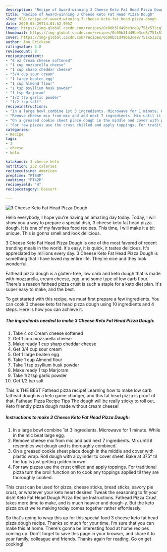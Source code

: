 ```yaml
---
description: "Recipe of Award-winning 3 Cheese Keto Fat Head Pizza Dough"
title: "Recipe of Award-winning 3 Cheese Keto Fat Head Pizza Dough"
slug: 928-recipe-of-award-winning-3-cheese-keto-fat-head-pizza-dough
date: 2020-05-29T14:01:52.995Z
image: https://img-global.cpcdn.com/recipes/0c00b31d49be3ce8/751x532cq70/3-cheese-keto-fat-head-pizza-dough-recipe-main-photo.jpg
thumbnail: https://img-global.cpcdn.com/recipes/0c00b31d49be3ce8/751x532cq70/3-cheese-keto-fat-head-pizza-dough-recipe-main-photo.jpg
cover: https://img-global.cpcdn.com/recipes/0c00b31d49be3ce8/751x532cq70/3-cheese-keto-fat-head-pizza-dough-recipe-main-photo.jpg
author: Ann Erickson
ratingvalue: 4.8
reviewcount: 8
recipeingredient:
- "4 oz Cream cheese softened"
- "1 cup mozzarella cheese"
- "1 cup sharp cheddar cheese"
- "3/4 cup sour cream"
- "1 large beaten egg"
- "1 cup Almond flour"
- "1 tsp psyllium husk powder"
- "1 tsp Marjoram"
- "1/2 tsp garlic powder"
- "1/2 tsp salt"
recipeinstructions:
- "In a large bowl combine 1st 3 ingredients. Microwave for 1 minute. While in the mic beat large egg."
- "Remove cheese mix from mic and add next 7 ingredients. Mix until it resembles wet dough and is thoroughly combined."
- "On a greased cookie sheet place dough in the middle and cover with plastic wrap. Roll dough with a cylinder to cover sheet. Bake at 375° til the top is just getting golden brown."
- "For raw pizzas use the crust chilled and apply toppings. For traditional pizza turn the broil function on to cook any toppings applied til they are thoroughly cooked."
categories:
- Recipe
tags:
- 3
- cheese
- keto

katakunci: 3 cheese keto 
nutrition: 252 calories
recipecuisine: American
preptime: "PT34M"
cooktime: "PT42M"
recipeyield: "4"
recipecategory: Dessert

---
```



![3 Cheese Keto Fat Head Pizza Dough](https://img-global.cpcdn.com/recipes/0c00b31d49be3ce8/751x532cq70/3-cheese-keto-fat-head-pizza-dough-recipe-main-photo.jpg)

Hello everybody, I hope you're having an amazing day today. Today, I will show you a way to prepare a special dish, 3 cheese keto fat head pizza dough. It is one of my favorites food recipes. This time, I will make it a bit unique. This is gonna smell and look delicious.

3 Cheese Keto Fat Head Pizza Dough is one of the most favored of recent trending meals in the world. It's easy, it is quick, it tastes delicious. It's appreciated by millions every day. 3 Cheese Keto Fat Head Pizza Dough is something that I have loved my entire life. They're nice and they look wonderful.

Fathead pizza dough is a gluten-free, low carb and keto dough that is made with mozzarella, cream cheese, egg, and some type of low carb flour. There&#39;s a reason fathead pizza crust is such a staple for a keto diet plan. It&#39;s super easy to make, and the best.


To get started with this recipe, we must first prepare a few ingredients. You can cook 3 cheese keto fat head pizza dough using 10 ingredients and 4 steps. Here is how you can achieve it.

<!--inarticleads1-->

##### The ingredients needed to make 3 Cheese Keto Fat Head Pizza Dough:

1. Take 4 oz Cream cheese softened
1. Get 1 cup mozzarella cheese
1. Make ready 1 cup sharp cheddar cheese
1. Get 3/4 cup sour cream
1. Get 1 large beaten egg
1. Take 1 cup Almond flour
1. Take 1 tsp psyllium husk powder
1. Make ready 1 tsp Marjoram
1. Take 1/2 tsp garlic powder
1. Get 1/2 tsp salt


This is THE BEST Fathead pizza recipe! Learning how to make low carb fathead dough is a keto game changer, and this fat head pizza is proof of that. Fathead Pizza Recipe Tips The dough will be really sticky to roll out. Keto friendly pizza dough made without cream cheese! 

<!--inarticleads2-->

##### Instructions to make 3 Cheese Keto Fat Head Pizza Dough:

1. In a large bowl combine 1st 3 ingredients. Microwave for 1 minute. While in the mic beat large egg.
1. Remove cheese mix from mic and add next 7 ingredients. Mix until it resembles wet dough and is thoroughly combined.
1. On a greased cookie sheet place dough in the middle and cover with plastic wrap. Roll dough with a cylinder to cover sheet. Bake at 375° til the top is just getting golden brown.
1. For raw pizzas use the crust chilled and apply toppings. For traditional pizza turn the broil function on to cook any toppings applied til they are thoroughly cooked.


This crust can be used for pizza, cheese sticks, bread sticks, savory pie crust, or whatever your keto heart desires! Tweak the seasoning to fit your dish! Keto Fat Head Dough Pizza Recipe Instructions. Fathead Pizza Crust takes more time to make, and is much heavier and dough-y. But the keto pizza crust we&#39;re making today comes together rather effortlessly. 

So that's going to wrap this up for this special food 3 cheese keto fat head pizza dough recipe. Thanks so much for your time. I'm sure that you can make this at home. There's gonna be interesting food at home recipes coming up. Don't forget to save this page in your browser, and share it to your family, colleague and friends. Thanks again for reading. Go on get cooking!
